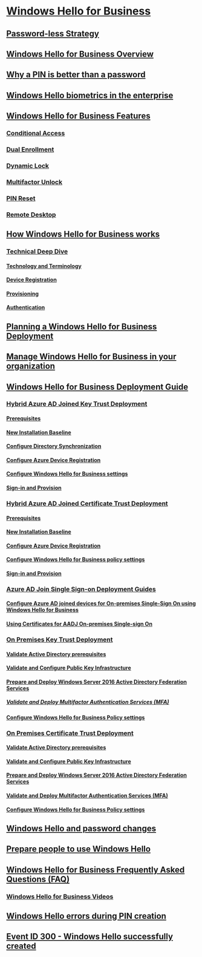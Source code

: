 ﻿# [Windows Hello for Business](hello-identity-verification.md)

## [Password-less Strategy](passwordless-strategy.md)

## [Windows Hello for Business Overview](hello-overview.md)
## [Why a PIN is better than a password](hello-why-pin-is-better-than-password.md)
## [Windows Hello biometrics in the enterprise](hello-biometrics-in-enterprise.md)

## [Windows Hello for Business Features](hello-features.md)
### [Conditional Access](hello-feature-conditional-access.md)
### [Dual Enrollment](hello-feature-dual-enrollment.md)
### [Dynamic Lock](hello-feature-dynamic-lock.md)
### [Multifactor Unlock](feature-multifactor-unlock.md)
### [PIN Reset](hello-feature-pin-reset.md)
### [Remote Desktop](hello-feature-remote-desktop.md)

## [How Windows Hello for Business works](hello-how-it-works.md)
### [Technical Deep Dive](hello-how-it-works.md#technical-deep-dive)
#### [Technology and Terminology](hello-how-it-works-technology.md)
#### [Device Registration](hello-how-it-works-device-registration.md)
#### [Provisioning](hello-how-it-works-provisioning.md)
#### [Authentication](hello-how-it-works-authentication.md)

## [Planning a Windows Hello for Business Deployment](hello-planning-guide.md)

## [Manage Windows Hello for Business in your organization](hello-manage-in-organization.md)

## [Windows Hello for Business Deployment Guide](hello-deployment-guide.md)

### [Hybrid Azure AD Joined Key Trust Deployment](hello-hybrid-key-trust.md)
#### [Prerequisites](hello-hybrid-key-trust-prereqs.md)
#### [New Installation Baseline](hello-hybrid-key-new-install.md)
#### [Configure Directory Synchronization](hello-hybrid-key-trust-dirsync.md)
#### [Configure Azure Device Registration](hello-hybrid-key-trust-devreg.md)
#### [Configure Windows Hello for Business settings](hello-hybrid-key-whfb-settings.md)
#### [Sign-in and Provision](hello-hybrid-key-whfb-provision.md)

### [Hybrid Azure AD Joined Certificate Trust Deployment](hello-hybrid-cert-trust.md)
#### [Prerequisites](hello-hybrid-cert-trust-prereqs.md)
#### [New Installation Baseline](hello-hybrid-cert-new-install.md)
#### [Configure Azure Device Registration](hello-hybrid-cert-trust-devreg.md)
#### [Configure Windows Hello for Business policy settings](hello-hybrid-cert-whfb-settings.md)
#### [Sign-in and Provision](hello-hybrid-cert-whfb-provision.md)

### [Azure AD Join Single Sign-on Deployment Guides](hello-hybrid-aadj-sso.md)
#### [Configure Azure AD joined devices for On-premises Single-Sign On using Windows Hello for Business](hello-hybrid-aadj-sso-base.md)
#### [Using Certificates for AADJ On-premises Single-sign On](hello-hybrid-aadj-sso-cert.md)

### [On Premises Key Trust Deployment](hello-deployment-key-trust.md)
#### [Validate Active Directory prerequisites](hello-key-trust-validate-ad-prereq.md)
#### [Validate and Configure Public Key Infrastructure](hello-key-trust-validate-pki.md)
#### [Prepare and Deploy Windows Server 2016 Active Directory Federation Services](hello-key-trust-adfs.md)
##### [Validate and Deploy Multifactor Authentication Services (MFA)](hello-key-trust-validate-deploy-mfa.md)
#### [Configure Windows Hello for Business Policy settings](hello-key-trust-policy-settings.md)

### [On Premises Certificate Trust Deployment](hello-deployment-cert-trust.md)
#### [Validate Active Directory prerequisites](hello-cert-trust-validate-ad-prereq.md)
#### [Validate and Configure Public Key Infrastructure](hello-cert-trust-validate-pki.md)
#### [Prepare and Deploy Windows Server 2016 Active Directory Federation Services](hello-cert-trust-adfs.md)
#### [Validate and Deploy Multifactor Authentication Services (MFA)](hello-cert-trust-validate-deploy-mfa.md)
#### [Configure Windows Hello for Business Policy settings](hello-cert-trust-policy-settings.md)

## [Windows Hello and password changes](hello-and-password-changes.md)
## [Prepare people to use Windows Hello](hello-prepare-people-to-use.md)

## [Windows Hello for Business Frequently Asked Questions (FAQ)](hello-faq.md)
### [Windows Hello for Business Videos](hello-videos.md)

## [Windows Hello errors during PIN creation](hello-errors-during-pin-creation.md)
## [Event ID 300 - Windows Hello successfully created](hello-event-300.md)

